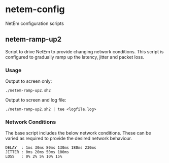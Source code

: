 # netem-config

NetEm configuration scripts

## netem-ramp-up2

Script to drive NetEm to provide changing network conditions. This script is configured to gradually ramp up the latency, jitter and packet loss.

### Usage

Output to screen only:

    ./netem-ramp-up2.sh2

Output to screen and log file:

    ./netem-ramp-up2.sh2 | tee <logfile.log>

### Network Conditions

The base script includes the below network conditions. These can be varied as required to provide the desired network behaviour.

    DELAY  : 1ms 30ms 80ms 130ms 180ms 230ms
    JITTER : 0ms 20ms 50ms 100ms
    LOSS   : 0% 2% 5% 10% 15%
